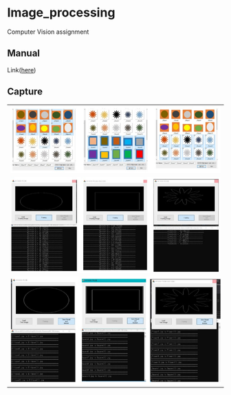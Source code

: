# Image_processing

Computer Vision assignment

## Manual

Link([here](https://github.com/ryulurala/Image_processing/blob/main/manual/manual.pdf))

## Capture

|                                                 |                                                     
| :---------------------------------------------: | 
|      ![Images](upload/images.jpg?raw=true)      |        
|        ![SDTW](upload/SDTW.jpg?raw=true)        |    
| ![recognition](upload/recognition.jpg?raw=true) |
